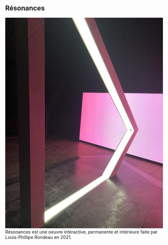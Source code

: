 ## Résonances
![photo de resonances](images/gauche_2.jpg)
Résonances est une oeuvre intéractive, permanente et intérieure faite par Louis-Phillipe Rondeau en 2021.
